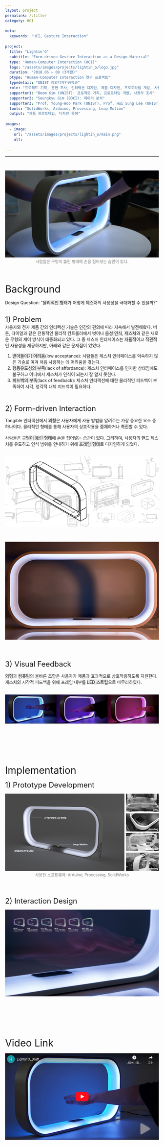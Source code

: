 ```yaml
---
layout: project
permalink: /:title/
category: HCI

meta:
  keywords: "HCI, Gesture Interaction"

project:
  title: "Lightin'O"
  subtitle: "Form-driven Gesture Interaction as a Design Material"
  type: "Human-Computer Interaction (HCI)"
  logo: "/assets/images/projects/lightin_o/logo.jpg"
  duration: "2018.06 ~ 08 (3개월)"
  ptype: "Human-Computer Interaction 연구 프로젝트"
  typedetail: "UNIST 창의디자인공학과"
  role: "프로젝트 기획, 문헌 조사, 인터랙션 디자인, 제품 디자인, 프로토타입 개발, 사용자 조사, 데이터 분석"
  supporter1: "Beom Kim (UNIST): 프로젝트 기획, 프로토타입 개발, 사용자 조사"
  supporter2: "Seungkyu Gim (BDCI): 데이터 분석"
  supporter3: "Prof. Young-Woo Park (UNIST), Prof. Hui Sung Lee (UNIST), Prof. Hwajung Hong (SNU): 프로젝트 지도"
  tools: "SolidWorks, Arduino, Processing, Leap Motion"
  output: "제품 프로토타입, 디자인 특허"

images:
  - image:
    url: "/assets/images/projects/lightin_o/main.png"
    alt:

---
```

---
<br>
<p align="center">
  <img src="/assets/images/projects/lightin_o/intro.jpeg">
  <br>
  <font size="2em" color="gray">사람들은 구멍이 뚫린 형태에 손을 집어넣는 습관이 있다.</font>
</p>
<br><br>

<font size="6em">Background</font>
<br>

Design Question: "<span style="background-color:#EBEBEB">물리적인 형태</span>가 어떻게 <span style="background-color:#EBEBEB">제스처</span>의 사용성을 극대화할 수 있을까?"
<br><br>

<font size="5em">1) Problem</font>
<br>
사용자와 전자 제품 간의 인터랙션 기술은 인간의 편의에 따라 지속해서 발전해왔다.
버튼, 다이얼과 같은 전통적인 물리적 컨트롤러에서 벗어나 <span style="background-color:#EBEBEB">음성 인식</span>, <span style="background-color:#EBEBEB">제스처</span>와 같은 새로운 무형의 제어 방식이 대중화되고 있다.
그 중 제스처 인터페이스는 <span style="background-color:#EBEBEB">자율적</span>이고 <span style="background-color:#EBEBEB">직관적</span>인 사용성을 제공하지만, 아래와 같은 문제점이 있었다.
<br>

01. <span style="background-color:#EBEBEB">받아들이기 어려움</span>(low acceptance): 사람들은 제스처 인터페이스를 익숙하지 않은 기술로 여겨 처음 사용하는 데 어려움을 겪는다.
02. <span style="background-color:#EBEBEB">행동유도성의 부족</span>(lack of affordance): 제스처 인터페이스를 인지한 상태임에도 불구하고 어디에서 제스처가 인식이 되는지 잘 알지 못한다.
03. <span style="background-color:#EBEBEB">피드백의 부족</span>(lack of feedback): 제스처 인터랙션에 대한 물리적인 피드백이 부족하여 시각, 청각적 대체 피드백이 필요하다.  
<br><br>

<font size="5em">2) Form-driven Interaction</font>
<br>

Tangible 인터랙션에서 <span style="background-color:#EBEBEB">외형</span>은 사용자에게 사용 방법을 알려주는 가장 중요한 요소 중 하나이다.
물리적인 형태를 통해 사용자의 상호작용을 <span style="background-color:#EBEBEB">중재</span>하거나 <span style="background-color:#EBEBEB">촉진</span>할 수 있다.  
<br>
사람들은 <span style="background-color:#EBEBEB">구멍이 뚫린 형태</span>에 손을 집어넣는 습관이 있다.
그리하여, 사용자의 핸드 제스처를 유도하고 인식 범위를 안내하기 위해 <span style="background-color:#EBEBEB">프레임 형태</span>로 디자인하게 되었다.  
<br>

<p align="center">
  <img src="/assets/images/projects/lightin_o/form.png">
</p>  
<br>

<p align="center">
  <img src="/assets/images/projects/lightin_o/outro.png">
</p>  
<br><br>

<font size="5em">3) Visual Feedback</font>
<br>

<span style="background-color:#EBEBEB">외형</span>과 <span style="background-color:#EBEBEB">컴퓨팅</span>의 올바른 조합은 사용자가 제품과 효과적으로 상호작용하도록 지원한다. 제스처의 시각적 피드백을 위해 프레임 내부를 <span style="background-color:#EBEBEB">LED 스트립</span>으로 마무리하였다.  
<br>

<p align="center">
  <img src="/assets/images/projects/lightin_o/feedback.jpeg">
</p>
<br><br><br><br><br><br>

<font size="6em">Implementation</font>
<br>

<font size="5em">1) Prototype Development</font>
<br>

<p align="center">
  <img src="/assets/images/projects/lightin_o/development.png">
  <br>
  <font size="2em" color="gray">사용한 소프트웨어: Arduino, Processing, SolidWorks</font>
</p>  
<br><br>

<font size="5em">2) Interaction Design</font>
<br>

<p align="center">
  <img src="/assets/images/projects/lightin_o/id.png">
</p>  
<br><br><br><br><br><br>

<font size="6em">Video Link</font>
<br>

<p align="center">
  <a href="https://youtu.be/pYlqMDbsiwc">
  <img src="/assets/images/projects/lightin_o/video.png">
  </a>
</p>  
<br><br><br><br><br><br>
